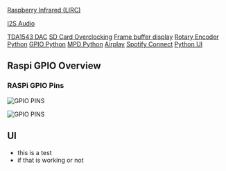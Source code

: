 

[Raspberry Infrared (LIRC)](#Infrared)

[I2S Audio](#I2S)

[TDA1543 DAC](#TDA1543)
[SD Card Overclocking](#SDCARD)
[Frame buffer display](#Framebuffer)
[Rotary Encoder Python](#Encoder)
[GPIO Python](#GPIO)
[MPD Python](#MPD)
[Airplay](#Airplay)
[Spotify Connect](#Spotify)
[Python UI](#UI)

## Raspi GPIO Overview

### RASPi GPIO Pins
![GPIO PINS](https://github.com/thk4711/raspiradio/blob/master/Images/GPIOPINS-RPI.jpg)

![GPIO PINS](https://github.com/thk4711/raspiradio/blob/master/Images/GPIO-BCM-WIRING.png)


## UI

- this is a test
- if that is working or not